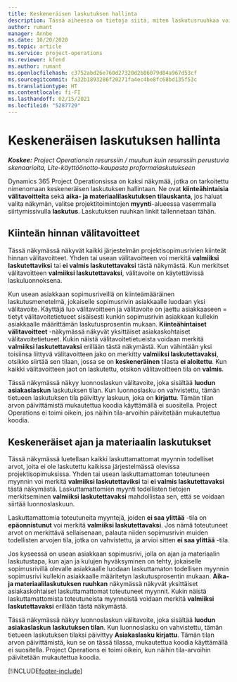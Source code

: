 ```yaml
---
title: Keskeneräisen laskutuksen hallinta
description: Tässä aiheessa on tietoja siitä, miten laskutusruuhkaa voidaan tarkastella ja käsitellä Project Operationsissa.
author: rumant
manager: Annbe
ms.date: 10/20/2020
ms.topic: article
ms.service: project-operations
ms.reviewer: kfend
ms.author: rumant
ms.openlocfilehash: c3752abd26e760d27320d2b86079d84a967d53cf
ms.sourcegitcommit: fa32b1893286f20271fa4ec4be8fc68bd135f53c
ms.translationtype: HT
ms.contentlocale: fi-FI
ms.lasthandoff: 02/15/2021
ms.locfileid: "5287729"
---
```

# <a name="manage-the-billing-backlog"></a>Keskeneräisen laskutuksen hallinta

_**Koskee:** Project Operationsin resurssiin / muuhun kuin resurssiin perustuvia skenaarioita, Lite-käyttöönotto-kaupasta proformalaskutukseen_

Dynamics 365 Project Operationsissa on kaksi näkymää, jotka on tarkoitettu nimenomaan keskeneräisen laskutuksen hallintaan. Ne ovat **kiinteähintaisia välitavoitteita** sekä **aika- ja materiaalilaskutuksen tilauskanta**, jos haluat valita näkymän, valitse projektitoimintojen **myynti**-alueessa vasemmalla siirtymissivulla **laskutus**. Laskutuksen ruuhkan linkit tallennetaan tähän.

## <a name="fixed-price-milestones"></a>Kiinteän hinnan välitavoitteet

Tässä näkymässä näkyvät kaikki järjestelmän projektisopimusrivien kiinteät hinnan välitavoitteet. Yhden tai usean välitavoitteen voi merkitä **valmiiksi laskutettaviksi** tai **ei valmis laskutettavaksi** tästä näkymästä. Kun merkitset välitavoitteen **valmiiksi laskutettavaksi**, välitavoite on käytettävissä laskuluonnoksena.

Kun usean asiakkaan sopimusriveillä on kiinteämääräinen laskutusmenetelmä, jokaiselle sopimusrivin asiakkaalle luodaan yksi välitavoite. Käyttäjä luo välitavoitteen ja välitavoite on jaettu asiakkaaseen = tietyt välitavoitetietueet sisäisesti kunkin sopimusrivin asiakkaan kullekin asiakkaalle määrittämän laskutusprosentin mukaan. **Kiinteähintaiset välitavoitteet** -näkymässä näkyvät yksittäiset asiakaskohtaiset välitavoitetietueet. Kukin näistä välitavoitetietueista voidaan merkitä **valmiiksi laskutettavaksi** erillään tästä näkymästä. Kun vähintään yksi toisiinsa liittyvä välitavoitteen jako on merkitty **valmiiksi laskutettavaksi**, otsikko siirtää sen tilaan, jossa se on **keskeneräinen** tilasta **ei aloitettu**. Kun kaikki välitavoitteen jaot on laskutettu, otsikon välitavoitteen tila on **valmis**.

Tässä näkymässä näkyy luonnoslaskun välitavoite, joka sisältää **luodun asiakaslaskun** laskutuksen tilan. Kun luonnoslasku on vahvistettu, tämän tietueen laskutuksen tila päivittyy laskuun, joka on **kirjattu**. Tämän tilan arvon päivittämistä mukautettua koodia käyttämällä ei suositella. Project Operations ei toimi oikein, jos näihin tila-arvoihin päivitetään mukautettua koodia.

## <a name="time-and-material-billing-backlog"></a>Keskeneräiset ajan ja materiaalin laskutukset

Tässä näkymässä luetellaan kaikki laskuttamattomat myynnin todelliset arvot, joita ei ole laskutettu kaikissa järjestelmässä olevissa projektisopimuksissa. Yhden tai usean laskuttamattoman toteutuneen myynnin voi merkitä **valmiiksi laskutettaviksi** tai **ei valmis laskutettavaksi** tästä näkymästä. Laskuttamattomien myynti todellisten tietojen merkitseminen **valmiiksi laskutettavaksi** mahdollistaa sen, että se voidaan siirtää luonnoslaskuun.

Laskuttamattomia toteutuneita myyntejä, joiden **ei saa ylittää** -tila on **epäonnistunut** voi merkitä **valmiiksi laskutettavaksi**. Jos nämä toteutuneet arvot on merkittävä sellaisenaan, palauta niiden sopimusrivin muiden todellisten arvojen tila, jotka on vahvistettu, ja arvioi sitten **ei saa ylittää** -tila.

Jos kyseessä on usean asiakkaan sopimusrivi, jolla on ajan ja materiaalin laskutustapa, kun ajan ja kulujen hyväksyminen on tehty, jokaiselle sopimusrivillä olevalle asiakkaalle luodaan laskuttamaton todellisen myynnin sopimusrivi kullekin asiakkaalle määritetyn laskutusprosentin mukaan. **Aika- ja materiaalilaskutuksen ruuhkan** näkymässä näkyvät yksittäiset asiakaskohtaiset laskuttamattomat toteutuneet myynnit. Kukin näistä laskuttamattomista toteutuneista myynneistä voidaan merkitä **valmiiksi laskutettavaksi** erillään tästä näkymästä.

Tässä näkymässä näkyy luonnoslaskun välitavoite, joka sisältää **luodun asiakaslaskun** **laskutuksen tilan**. Kun luonnoslasku on vahvistettu, tämän tietueen laskutuksen tilaksi päivittyy **Asiakaslasku kirjattu**. Tämän tilan arvon päivittämistä, kun se on tässä tilassa, mukautettua koodia käyttämällä ei suositella. Project Operations ei toimi oikein, kun näihin tila-arvoihin päivitetään mukautettua koodia.


[!INCLUDE[footer-include](../includes/footer-banner.md)]